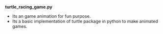 **turtle_racing_game.py**

- Its an game animation for fun purpose.
- Its a basic implementation of turtle package in python to make animated games. 
